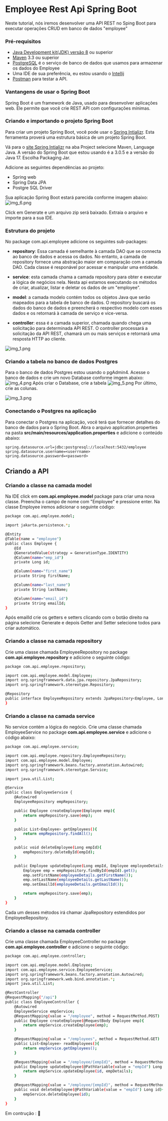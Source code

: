 # Employee Rest Api Spring Boot

Neste tutorial, nós iremos desenvolver uma API REST no Sping Boot para executar operações CRUD em banco de dados "employee"

### Pré-requisitos

* [Java Development kit(JDK) versão 8](https://www.oracle.com/java/technologies/downloads/) ou superior
* [Maven](https://maven.apache.org/download.cgi) 3.3 ou superior
* [PostgreSQL](https://www.postgresql.org/) é o serviço de banco de dados que usamos para armazenar os dados do Employee
* Uma IDE de sua preferência, eu estou usando o [Intellij](https://www.jetbrains.com/idea/download/#section=windows)
* [Postman](https://www.postman.com/downloads/) para testar a API. 

### Vantangens de usar o Spring Boot
Spring Boot é um framework de Java, usado para desenvolver aplicações web. Ele permite que você crie REST API com configurações
mínimas. 

### Criando e importando o projeto Spring Boot

Para criar um projeto Spring Boot, você pode usar o [Spring Intializr](https://start.spring.io/). Esta ferramenta proverá 
uma estrutura básica de um projeto Spring Boot.

Vá para o [site Spring Intializr](https://start.spring.io/) na aba Project selecione Maven, Language Java. A versão do
Spring Boot que estou usando é a 3.0.5 e a versão do Java 17. Escolha Packaging Jar.

Adicione as seguintes dependências ao projeto:
* Spring web
* Spring Data JPA
* Postgre SQL Driver

Sua aplicação Spring Boot estará parecida conforme imagem abaixo:
![img_6.png](img/img_6.png)

Click em Generate e um arquivo zip será baixado. Extraia o arquivo e importe para a sua IDE. 

### Estrutura do projeto

No package com.api.employee adicione os seguintes sub-packages:
* **repository**: Essa camada é semelhante à camada DAO que se connecta ao banco de dados e acessa os dados.
No entanto, a camada de repository fornece uma abstração maior em comparação com a camada DAO. Cada classe é
responável por acessar e manipular uma entidade. 

* **service**: esta camada chama a camada repository para obter e executar a lógica de negócios nela. Nesta api
estamos executando os métodos de criar, atualizar, listar e deletar os dados de um "employee".

* **model**: a camada modelo contém todos os objetos Java que serão mapeados para a tabela de banco de dados.
O repository buscará os dados do banco de dados e preencherá o respectivo modelo com esses dados e os retornará
à camada de serviço e vice-versa.

* **controller**: essa é a camada superior, chamada quando chega uma solicitação para determinada API REST. O
controller processará a solicitação da API REST, chamará um ou mais serviços e retornará uma resposta HTTP ao cliente.

![img_1.png](img/img_1.png)

### Criando a tabela no banco de dados Postgres
Para o banco de dados Postgres estou usando o pgAdmin4. Acesse o banco de dados e crie um novo Database conforme imgem
abaixo:
![img_4.png](img/img_4.png)
Após criar o Database, crie a tabela
![img_5.png](img/img_5.png)
Por último, crie as colunas.

![img_3.png](img/img_3.png)

### Conectando o Postgres na aplicação

Para conectar o Postgres na aplicação, você terá que fornecer detalhes do banco de dados para o Spring Boot. 
Abra o arquivo application.properties na pasta **src/main/resources/application.properties** e adicione o conteúdo abaixo:

```
spring.datasource.url=jdbc:postgresql://localhost:5432/employee
spring.datasource.username=<userrname>
spring.datasource.password=<password>
````

## Criando a API

### Criando a classe na camada model
Na IDE click em **com.api.employee.model** package para criar uma nova classe. Preencha o campo de nome com "Employee" e
pressione enter.
Na classe Employee iremos adicionar o seguinte código:

```bash
package com.api.employee.model;

import jakarta.persistence.*;

@Entity
@Table(name = "employee")
public class Employee {
    @Id
    @GeneratedValue(strategy = GenerationType.IDENTITY)
    @Column(name="emp_id")
    private Long id;

    @Column(name="first_name")
    private String firstName;

    @Column(name="last_name")
    private String lastName;

    @Column(name="email_id")
    private String emailId;
}
````

Após emailId crie os getters e setters clicando com o botão direito na página selecione Generate e depois Getter and Setter
selecione todos para criar automático.

### Criando a classe na camada repository
Crie uma classe chamada EmployeeRepository no package **com.api.employee.repository** e adicione o seguinte código:

```bash
package com.api.employee.repository;

import com.api.employee.model.Employee;
import org.springframework.data.jpa.repository.JpaRepository;
import org.springframework.stereotype.Repository;

@Repository
public interface EmployeeRepository extends JpaRepository<Employee, Long> {
}

```
### Criando a classe na camada service

No service contém a lógica do negócio. Crie uma classe chamada EmployeeService no package **com.api.employee.service**
e adicione o código abaixo:

````bash
package com.api.employee.service;

import com.api.employee.repository.EmployeeRepository;
import com.api.employee.model.Employee;
import org.springframework.beans.factory.annotation.Autowired;
import org.springframework.stereotype.Service;

import java.util.List;

@Service
public class EmployeeService {
    @Autowired
    EmployeeRepository empRepository;

    public Employee createEmployee(Employee emp){
        return empRepository.save(emp);
    }

    public List<Employee> getEmployees(){
        return empRepository.findAll();
    }

    public void deleteEmployee(Long empId){
        empRepository.deleteById(empId);
    }

    public Employee updateEmployee(Long empId, Employee employeeDetails){
        Employee emp = empRepository.findById(empId).get();
        emp.setFirstName(employeeDetails.getFirstName());
        emp.setLastName(employeeDetails.getLastName());
        emp.setEmailId(employeeDetails.getEmailId());

        return empRepository.save(emp);
    }
}
````
Cada um desses métodos irá chamar JpaRepository estendidos por EmployeeRepository.

### Criando a classe na camada controller

Crie uma classe chamada EmployeeController no package **com.api.employee.controller** e adicione o seguinte código:

````bash
package com.api.employee.controller;

import com.api.employee.model.Employee;
import com.api.employee.service.EmployeeService;
import org.springframework.beans.factory.annotation.Autowired;
import org.springframework.web.bind.annotation.*;
import java.util.List;

@RestController
@RequestMapping("/api")
public class EmployeeController {
    @Autowired
    EmployeeService empService;
    @RequestMapping(value = "/employee", method = RequestMethod.POST)
    public Employee createEmployee(@RequestBody Employee emp){
        return empService.createEmployee(emp);
    }

    @RequestMapping(value = "/employees", method = RequestMethod.GET)
    public List<Employee> readEmployees(){
        return empService.getEmployees();
    }

    @RequestMapping(value = "/employee/{empId}", method = RequestMethod.PUT)
    public Employee updateEmployee(@PathVariable(value = "empId") Long id, @RequestBody Employee empDetails ){
        return empService.updateEmployee(id, empDetails);
    }

    @RequestMapping(value = "/employee/{empId}", method = RequestMethod.DELETE)
    public void deleteEmployee(@PathVariable(value = "empId") Long id){
        empService.deleteEmployee(id);
    }
}

````

Em contrução :	🚧